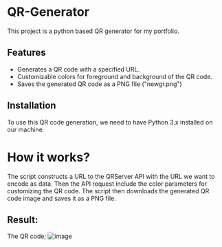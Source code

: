 # QR-Generator
This project is a python based QR generator for my portfolio.

## Features

- Generates a QR code with a specified URL.
- Customizable colors for foreground and background of the QR code.
- Saves the generated QR code as a PNG file ("newgr.png")


## Installation

To use this QR code generation, we need to have Python 3.x installed on our machine.

# How it works?

The script constructs a URL to the QRServer API with the URL we want to encode as data. Then the API request include the color parameters for customizing the QR code.
The script then downloads the generated QR code image and saves it as a PNG file.

## Result:
The QR code;
![image](https://github.com/user-attachments/assets/963218f5-a22e-4cb2-8f2a-19028cc0df56)


